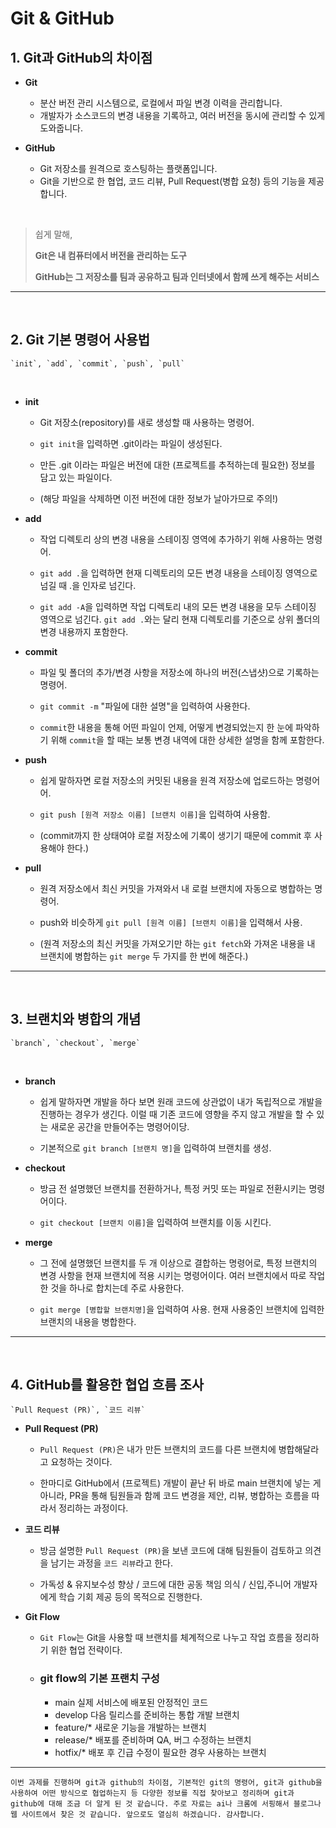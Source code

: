 # Git & GitHub

## 1. Git과 GitHub의 차이점
- **Git**  
  - 분산 버전 관리 시스템으로, 로컬에서 파일 변경 이력을 관리합니다.
  - 개발자가 소스코드의 변경 내용을 기록하고, 여러 버전을 동시에 관리할 수 있게 도와줍니다.

- **GitHub**  
  - Git 저장소를 원격으로 호스팅하는 플랫폼입니다.
  - Git을 기반으로 한 협업, 코드 리뷰, Pull Request(병합 요청) 등의 기능을 제공합니다.

<br>

>쉽게 말해,
> 
> **Git은 내 컴퓨터에서 버전을 관리하는 도구**
> 
> **GitHub는 그 저장소를 팀과 공유하고 팀과 인터넷에서 함께 쓰게 해주는 서비스**
---
<br>

## 2. Git 기본 명령어 사용법
    `init`, `add`, `commit`, `push`, `pull`
<br>

- **init**

    - Git 저장소(repository)를 새로 생성할 때 사용하는 명령어.
  
    - `git init`을 입력하면 .git이라는 파일이 생성된다.
  
    - 만든 .git 이라는 파일은 버전에 대한 (프로젝트를 추적하는데 필요한) 정보를 담고 있는 파일이다.
  
    - (해당 파일을 삭제하면 이전 버전에 대한 정보가 날아가므로 주의!)

- **add**
  
    - 작업 디렉토리 상의 변경 내용을 스테이징 영역에 추가하기 위해 사용하는 명령어.
  
    - `git add .`을 입력하면 현재 디렉토리의 모든 변경 내용을 스테이징 영역으로 넘길 때 .을 인자로 넘긴다.
  
    - `git add -A`을 입력하면 작업 디렉토리 내의 모든 변경 내용을 모두 스테이징 영역으로 넘긴다. `git add .`와는 달리 현재 디렉토리를 기준으로 상위 폴더의 변경 내용까지 포함한다.


- **commit**
  
    - 파일 및 폴더의 추가/변경 사항을 저장소에 하나의 버전(스냅샷)으로 기록하는 명령어.
  
    - `git commit -m` "파일에 대한 설명"을 입력하여 사용한다. 
  
    - `commit`한 내용을 통해 어떤 파일이 언제, 어떻게 변경되었는지 한 눈에 파악하기 위해 `commit`을 할 때는 보통 변경 내역에 대한 상세한 설명을 함께 포함한다.

- **push**
  
    - 쉽게 말하자면 로컬 저장소의 커밋된 내용을 원격 저장소에 업로드하는 명령어어.
  
    - `git push [원격 저장소 이름] [브랜치 이름]`을 입력하여 사용함.

    - (commit까지 한 상태여야 로컬 저장소에 기록이 생기기 때문에 commit 후 사용해야 한다.)

- **pull**
  
    - 원격 저장소에서 최신 커밋을 가져와서 내 로컬 브랜치에 자동으로 병합하는 명령어.
  
    - push와 비슷하게 `git pull [원격 이름] [브랜치 이름]`을 입력해서 사용.
  
    - (원격 저장소의 최신 커밋을 가져오기만 하는 `git fetch`와 가져온 내용을 내 브랜치에 병합하는 `git merge` 두 가지를 한 번에 해준다.)
***
<br>

## 3. 브랜치와 병합의 개념
    `branch`, `checkout`, `merge`
<br>

- **branch**

    - 쉽게 말하자면 개발을 하다 보면 원래 코드에 상관없이 내가 독립적으로 개발을 진행하는 경우가 생긴다. 이럴 때 기존 코드에 영향을 주지 않고 개발을 할 수 있는 새로운 공간을 만들어주는 명령어이당.
  
    - 기본적으로 `git branch [브랜치 명]`을 입력하여 브랜치를 생성.

- **checkout**

    -  방금 전 설명했던 브랜치를 전환하거나, 특정 커밋 또는 파일로 전환시키는 명령어이다.
  
    - `git checkout [브랜치 이름]`을 입력하여 브랜치를 이동 시킨다.

- **merge**

    - 그 전에 설명했던 브랜치를 두 개 이상으로 결합하는 명령어로, 특정 브랜치의 변경 사항을 현재 브랜치에 적용 시키는 명령어이다. 여러 브랜치에서 따로 작업한 것을 하나로 합치는데 주로 사용한다.
  
    - `git merge [병합할 브랜치명]`을 입력하여 사용. 현재 사용중인 브랜치에 입력한 브랜치의 내용을 병합한다.
---
<br>

## 4. GitHub를 활용한 협업 흐름 조사
    `Pull Request (PR)`, `코드 리뷰`

- **Pull Request (PR)**

    - `Pull Request (PR)`은 내가 만든 브랜치의 코드를 다른 브랜치에 병합해달라고 요청하는 것이다.
  
    - 한마디로 GitHub에서 (프로젝트) 개발이 끝난 뒤 바로 main 브랜치에 넣는 게 아니라, PR을 통해 팀원들과 함께 코드 변경을 제안, 리뷰, 병합하는 흐름을 따라서 정리하는 과정이다.

- **코드 리뷰**

    - 방금 설명한 `Pull Request (PR)`을 보낸 코드에 대해 팀원들이 검토하고 의견을 남기는 과정을 `코드 리뷰`라고 한다.
  
    - 가독성 & 유지보수성 향상 / 코드에 대한 공동 책임 의식 / 신입,주니어 개발자에게 학습 기회 제공 등의 목적으로 진행한다.

- **Git Flow**
    - `Git Flow`는 Git을 사용할 때 브랜치를 체계적으로 나누고 작업 흐름을 정리하기 위한 협업 전략이다.

  * ### git flow의 기본 프랜치 구성
    - main	실제 서비스에 배포된 안정적인 코드
    - develop	다음 릴리스를 준비하는 통합 개발 브랜치
    - feature/*	새로운 기능을 개발하는 브랜치
    - release/*	배포를 준비하며 QA, 버그 수정하는 브랜치
    - hotfix/*	배포 후 긴급 수정이 필요한 경우 사용하는 브랜치
---

    이번 과제를 진행하며 git과 github의 차이점, 기본적인 git의 명령어, git과 github을 사용하여 어떤 방식으로 협업하는지 등 다양한 정보를 직접 찾아보고 정리하며 git과 github에 대해 조금 더 알게 된 것 같습니다. 주로 자료는 ai나 크롬에 서핑해서 블로그나 웹 사이트에서 찾은 것 같습니다. 앞으로도 열심히 하겠습니다. 감사합니다.